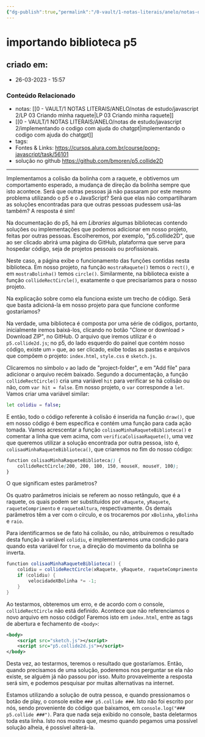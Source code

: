```yaml
---
{"dg-publish":true,"permalink":"/0-vault/1-notas-literais/anelo/notas-de-estudo/javascript-2/importando-biblioteca-p5/","dgHomeLink":true,"dgShowLocalGraph":true,"dgShowFileTree":true,"dgEnableSearch":true}
---
```


# importando biblioteca p5

## criado em: 
-  26-03-2023 - 15:57

### Conteúdo Relacionado
- notas: [[0 - VAULT/1 NOTAS LITERAIS/ANELO/notas de estudo/javascript 2/LP 03 Criando minha raquete\|LP 03 Criando minha raquete]]
- [[0 - VAULT/1 NOTAS LITERAIS/ANELO/notas de estudo/javascript 2/implementando o codigo com ajuda do chatgpt\|implementando o codigo com ajuda do chatgpt]]
- tags: 
- Fontes & Links: https://cursos.alura.com.br/course/pong-javascript/task/56101
- solução no github https://github.com/bmoren/p5.collide2D


---

Implementamos a colisão da bolinha com a raquete, e obtivemos um comportamento esperado, a mudança de direção da bolinha sempre que isto acontece. Será que outras pessoas já não passaram por este mesmo problema utilizando o p5 e o JavaScript? Será que elas não compartilharam as soluções encontradas para que outras pessoas pudessem usá-las também? A resposta é sim!

Na documentação do p5, há em _Libraries_ algumas bibliotecas contendo soluções ou implementações que podemos adicionar em nosso projeto, feitas por outras pessoas. Escolheremos, por exemplo, "p5.collide2D", que ao ser clicado abrirá uma página do GitHub, plataforma que serve para hospedar código, seja de projetos pessoais ou profissionais.

Neste caso, a página exibe o funcionamento das funções contidas nesta biblioteca. Em nosso projeto, na função `mostraRaquete()` temos o `rect()`, e em `mostraBolinha()` temos `circle()`. Similarmente, na biblioteca existe a função `collideRectCircle()`, exatamente o que precisaríamos para o nosso projeto.

Na explicação sobre como ela funciona existe um trecho de código. Será que basta adicioná-la em nosso projeto para que funcione conforme gostaríamos?

Na verdade, uma biblioteca é composta por uma série de códigos, portanto, inicialmente iremos baixá-los, clicando no botão "Clone or download > Download ZIP", no GitHub. O arquivo que iremos utilizar é o `p5.collide2d.js`; no p5, do lado esquerdo do painel que contém nosso código, existe um `>` que, ao ser clicado, exibe todas as pastas e arquivos que compõem o projeto: `index.html`, `style.css` e `sketch.js`.

Clicaremos no símbolo `v` ao lado de "project-folder", e em "Add file" para adicionar o arquivo recém baixado. Segundo a documentação, a função `collideRectCircle()` cria uma variável `hit` para verificar se há colisão ou não, com `var hit = false`. Em nosso projeto, o `var` corresponde a `let`. Vamos criar uma variável similar:

```bash
let colidiu = false;
```

E então, todo o código referente à colisão é inserida na função `draw()`, que em nosso código é bem específica e contém uma função para cada ação tomada. Vamos acrescentar a função `colisaoMinhaRaqueteBiblioteca()` e comentar a linha que vem acima, com `verificaColisaoRaquete()`, uma vez que queremos utilizar a solução encontrada por outra pessoa, isto é, `colisaoMinhaRaqueteBiblioteca()`, que criaremos no fim do nosso código:

```scss
function colisaoMinhaRaqueteBiblioteca() {
    collideRectCircle(200, 200, 100, 150, mouseX, mouseY, 100);
}
```

O que significam estes parâmetros?

Os quatro parâmetros iniciais se referem ao nosso retângulo, que é a raquete, os quais podem ser substituídos por `xRaquete`, `yRaquete`, `raqueteComprimento` e `raqueteAltura`, respectivamente. Os demais parâmetros têm a ver com o círculo, e os trocaremos por `xBolinha`, `yBolinha` e `raio`.

Para identificarmos se de fato há colisão, ou não, atribuiremos o resultado desta função à variável `colidiu`, e implementaremos uma condição para quando esta variável for `true`, a direção do movimento da bolinha se inverta.

```csharp
function colisaoMinhaRaqueteBiblioteca() {
    colidiu = collideRectCircle(xRaquete, yRaquete, raqueteComprimento, raqueteAltura, xBolinha, yBolinha, raio);
    if (colidiu) {
        velocidadeXBolinha *= -1;
    }
}
```

Ao testarmos, obteremos um erro, e de acordo com o console, `collideRectCircle` não está definido. Acontece que não referenciamos o novo arquivo em nosso código! Faremos isto em `index.html`, entre as tags de abertura e fechamento de `<body>`:

```xml
<body>
    <script src="sketch.js"></script>
    <script src="p5.collide2d.js"></script>
</body>
```

Desta vez, ao testarmos, teremos o resultado que gostaríamos. Então, quando precisamos de uma solução, poderemos nos perguntar se ela não existe, se alguém já não passou por isso. Muito provavelmente a resposta será sim, e podemos pesquisar por muitas alternativas na internet.

Estamos utilizando a solução de outra pessoa, e quando pressionamos o botão de play, o console exibe `### p5.collide ###`. Isto não foi escrito por nós, sendo proveniente do código que baixamos, em `console.log("### p5.collide ###")`. Para que nada seja exibido no console, basta deletarmos toda esta linha. Isto nos mostra que, mesmo quando pegamos uma possível solução alheia, é possível alterá-la.
